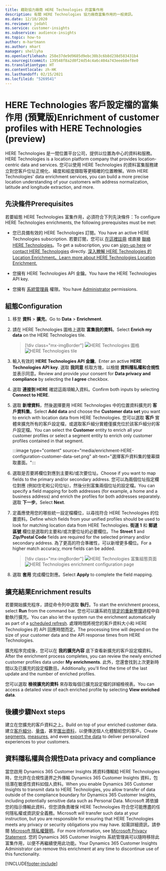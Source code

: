 ```yaml
---
title: 藉助協力廠商 HERE Technologies 的富集作用
description: 有關 HERE Technologies 協力廠商富集作用的一般資訊。
ms.date: 12/10/2020
ms.reviewer: jodahl
ms.service: customer-insights
ms.subservice: audience-insights
ms.topic: how-to
author: m-hartmann
ms.author: mhart
manager: shellyha
ms.openlocfilehash: 258e37de9d9685d9ebc30b3c6b8d238d583431b4
ms.sourcegitcommit: 139548f8a2d0f24d54c4a6c404a743eeeb8ef8e0
ms.translationtype: HT
ms.contentlocale: zh-HK
ms.lasthandoff: 02/15/2021
ms.locfileid: "5269541"
---
```

# <a name="enrichment-of-customer-profiles-with-here-technologies-preview"></a><span data-ttu-id="d1efc-103">HERE Technologies 客戶設定檔的富集作用 (預覽版)</span><span class="sxs-lookup"><span data-stu-id="d1efc-103">Enrichment of customer profiles with HERE Technologies (preview)</span></span>

<span data-ttu-id="d1efc-104">HERE Technologies 是一間位置平台公司，提供以位置為中心的資料和服務。</span><span class="sxs-lookup"><span data-stu-id="d1efc-104">HERE Technologies is a location platform company that provides location-centric data and services.</span></span> <span data-ttu-id="d1efc-105">您可以使用 HERE Technologies 的資料富集服務建立對您客戶位址正規化、緯度和經度擷取等更精確的位置瞭解。</span><span class="sxs-lookup"><span data-stu-id="d1efc-105">With HERE Technologies' data enrichment services, you can build a more precise location understanding of your customers with address normalization, latitude and longitude extraction, and more.</span></span>

## <a name="prerequisites"></a><span data-ttu-id="d1efc-106">先決條件</span><span class="sxs-lookup"><span data-stu-id="d1efc-106">Prerequisites</span></span>

<span data-ttu-id="d1efc-107">若要組態 HERE Technologies 富集作用，必須符合下列先決條件：</span><span class="sxs-lookup"><span data-stu-id="d1efc-107">To configure HERE Technologies enrichments, the following prerequisites must be met:</span></span>

- <span data-ttu-id="d1efc-108">您已具備有效的 HERE Technologies 訂閱。</span><span class="sxs-lookup"><span data-stu-id="d1efc-108">You have an active HERE Technologies subscription.</span></span> <span data-ttu-id="d1efc-109">若要訂閱，您可以 [在這裡註冊](https://developer.here.com/sign-up?utm_medium=referral&utm_source=Microsoft-Dynamics-CI&create=Freemium-Basic) 或直接 [聯絡 HERE Technologies](https://developer.here.com/help?utm_medium=referral&utm_source=Microsoft-Dynamics-CI#how-can-we-help-you)。</span><span class="sxs-lookup"><span data-stu-id="d1efc-109">To get a subscription, you can [sign-up here](https://developer.here.com/sign-up?utm_medium=referral&utm_source=Microsoft-Dynamics-CI&create=Freemium-Basic) or [contact HERE Technologies](https://developer.here.com/help?utm_medium=referral&utm_source=Microsoft-Dynamics-CI#how-can-we-help-you) directly.</span></span> [<span data-ttu-id="d1efc-110">深入瞭解 HERE Technologies 的 Location Enrichment。</span><span class="sxs-lookup"><span data-stu-id="d1efc-110">Learn more about HERE Technologies Location Enrichment.</span></span>](https://developer.here.com/location-enrichment?cid=Dev-MicrosoftDynamics-DB-0-Dev-&utm_source=MicrosoftDynamics&utm_medium=referral&utm_campaign=Online_Dev_ReferralMicrosoft)

- <span data-ttu-id="d1efc-111">您擁有 HERE Technologies API 金鑰。</span><span class="sxs-lookup"><span data-stu-id="d1efc-111">You have the HERE Technologies API key.</span></span>

- <span data-ttu-id="d1efc-112">您擁有 [系統管理員](permissions.md#administrator) 權限。</span><span class="sxs-lookup"><span data-stu-id="d1efc-112">You have [Administrator](permissions.md#administrator) permissions.</span></span>

## <a name="configuration"></a><span data-ttu-id="d1efc-113">組態</span><span class="sxs-lookup"><span data-stu-id="d1efc-113">Configuration</span></span>

1. <span data-ttu-id="d1efc-114">移至 **資料** > **擴充**。</span><span class="sxs-lookup"><span data-stu-id="d1efc-114">Go to **Data** > **Enrichment**.</span></span>

1. <span data-ttu-id="d1efc-115">請在 HERE Technologies 圖格上選取 **富集我的資料**。</span><span class="sxs-lookup"><span data-stu-id="d1efc-115">Select **Enrich my data** on the HERE Technologies tile.</span></span>

   > [!div class="mx-imgBorder"]
   > <span data-ttu-id="d1efc-116">![HERE Technologies 圖格](media/HERE-tile.png "HERE Technologies 圖格")</span><span class="sxs-lookup"><span data-stu-id="d1efc-116">![HERE Technologies tile](media/HERE-tile.png "HERE Technologies tile")</span></span>

1. <span data-ttu-id="d1efc-117">輸入有效的 **HERE Technologies API 金鑰**。</span><span class="sxs-lookup"><span data-stu-id="d1efc-117">Enter an active **HERE Technologies API key**.</span></span> <span data-ttu-id="d1efc-118">選取 **我同意** 核取方塊，以檢閱 **資料隱私權和合規性** 並表示同意。</span><span class="sxs-lookup"><span data-stu-id="d1efc-118">Review and provide your consent for **Data privacy and compliance** by selecting the **I agree** checkbox.</span></span> 

1. <span data-ttu-id="d1efc-119">選取 **連接到 HERE** 確認這兩項輸入資料。</span><span class="sxs-lookup"><span data-stu-id="d1efc-119">Confirm both inputs by selecting **Connect to HERE**.</span></span>

1.  <span data-ttu-id="d1efc-120">選取 **新增資料**，然後選擇要用 HERE Technologies 中的位置資料擴充的 **客戶資料集**。</span><span class="sxs-lookup"><span data-stu-id="d1efc-120">Select **Add data** and choose the **Customer data set** you want to enrich with location data from HERE Technologies.</span></span> <span data-ttu-id="d1efc-121">您可以選取 **客戶** 實體來擴充所有的客戶設定檔，或選取客戶細分實體僅擴充位於該客戶細分的客戶設定檔。</span><span class="sxs-lookup"><span data-stu-id="d1efc-121">You can select the **Customer** entity to enrich all your customer profiles or select a segment entity to enrich only customer profiles contained in that segment.</span></span>

    :::image type="content" source="media/enrichment-HERE-configuration-customer-data-set.png" alt-text="選擇客戶資料集的螢幕擷取畫面。":::

1. <span data-ttu-id="d1efc-123">選取是否要將欄位對應到主要和/或次要位址。</span><span class="sxs-lookup"><span data-stu-id="d1efc-123">Choose if you want to map fields to the primary and/or secondary address.</span></span> <span data-ttu-id="d1efc-124">您可以為兩個位址指定欄位對應 (例如住宅和公司位址)，然後分別富集兩個位址的設定檔。</span><span class="sxs-lookup"><span data-stu-id="d1efc-124">You can specify a field mapping for both addresses (for example, a home and a business address) and enrich the profiles for both addresses separately.</span></span> <span data-ttu-id="d1efc-125">選取 **下一步**。</span><span class="sxs-lookup"><span data-stu-id="d1efc-125">Select **Next**.</span></span>

1. <span data-ttu-id="d1efc-126">定義應使用您的哪些統一設定檔欄位，以尋找符合 HERE Technologies 的位置資料。</span><span class="sxs-lookup"><span data-stu-id="d1efc-126">Define which fields from your unified profiles should be used to look for matching location data from HERE Technologies.</span></span> <span data-ttu-id="d1efc-127">**街道 1** 和 **郵遞區號** 欄位是選取的主要和/或次要位址的必要欄位。</span><span class="sxs-lookup"><span data-stu-id="d1efc-127">The **Street 1** and **Zip/Postal Code** fields are required for the selected primary and/or secondary address.</span></span> <span data-ttu-id="d1efc-128">為了更高的符合準確性，可以新增更多欄位。</span><span class="sxs-lookup"><span data-stu-id="d1efc-128">For a higher match accuracy, more fields can be added.</span></span>

   > [!div class="mx-imgBorder"]
   > <span data-ttu-id="d1efc-129">![HERE Technologies 富集組態頁面](media/enrichment-HERE-configuration.png "HERE Technologies 富集組態頁面")</span><span class="sxs-lookup"><span data-stu-id="d1efc-129">![HERE Technologies enrichment configuration page](media/enrichment-HERE-configuration.png "HERE Technologies enrichment configuration page")</span></span>

1. <span data-ttu-id="d1efc-130">選取 **套用** 完成欄位對應。</span><span class="sxs-lookup"><span data-stu-id="d1efc-130">Select **Apply** to complete the field mapping.</span></span>

## <a name="enrichment-results"></a><span data-ttu-id="d1efc-131">擴充結果</span><span class="sxs-lookup"><span data-stu-id="d1efc-131">Enrichment results</span></span>

<span data-ttu-id="d1efc-132">若要開始擴充程序，請從命令列中選取 **執行**。</span><span class="sxs-lookup"><span data-stu-id="d1efc-132">To start the enrichment process, select **Run** from the command bar.</span></span> <span data-ttu-id="d1efc-133">您也可以讓系統在[排定的重新整理](system.md#schedule-tab)過程中自動執行擴充。</span><span class="sxs-lookup"><span data-stu-id="d1efc-133">You can also let the system run the enrichment automatically as part of a [scheduled refresh](system.md#schedule-tab).</span></span> <span data-ttu-id="d1efc-134">處理時間將視您的客戶資料大小和 HERE Technologies 的 API 回應時間而定。</span><span class="sxs-lookup"><span data-stu-id="d1efc-134">The processing time will depend on the size of your customer data and the API response times from HERE Technologies.</span></span>

<span data-ttu-id="d1efc-135">擴充程序完成後，您可以在 **我的擴充內容** 底下查看新擴充的客戶設定檔資料。</span><span class="sxs-lookup"><span data-stu-id="d1efc-135">After the enrichment process completes, you can review the newly enriched customer profiles data under **My enrichments**.</span></span> <span data-ttu-id="d1efc-136">此外，您還會找到上次更新時間以及已擴充的設定檔數目。</span><span class="sxs-lookup"><span data-stu-id="d1efc-136">Additionally, you'll find the time of the last update and the number of enriched profiles.</span></span>

<span data-ttu-id="d1efc-137">您可以選取 **檢視擴充的資料** 來存取每個已擴充設定檔的詳細檢視表。</span><span class="sxs-lookup"><span data-stu-id="d1efc-137">You can access a detailed view of each enriched profile by selecting **View enriched data**.</span></span>

## <a name="next-steps"></a><span data-ttu-id="d1efc-138">後續步驟</span><span class="sxs-lookup"><span data-stu-id="d1efc-138">Next steps</span></span>

<span data-ttu-id="d1efc-139">建立在您擴充的客戶資料之上。</span><span class="sxs-lookup"><span data-stu-id="d1efc-139">Build on top of your enriched customer data.</span></span> <span data-ttu-id="d1efc-140">建立[客戶細分](segments.md)、[量值](measures.md)，甚至[匯出資料](export-destinations.md)，以便傳送個人化體驗給您的客戶。</span><span class="sxs-lookup"><span data-stu-id="d1efc-140">Create [segments](segments.md), [measures](measures.md), and even [export the data](export-destinations.md) to deliver personalized experiences to your customers.</span></span>

## <a name="data-privacy-and-compliance"></a><span data-ttu-id="d1efc-141">資料隱私權與合規性</span><span class="sxs-lookup"><span data-stu-id="d1efc-141">Data privacy and compliance</span></span>

<span data-ttu-id="d1efc-142">當您啟用 Dynamics 365 Customer Insights 將資料傳輸給 HERE Technologies 時，您允許在合規性邊界之外傳輸 Dynamics 365 Customer Insights 資料，包括潛在敏感性資料如個人資料。</span><span class="sxs-lookup"><span data-stu-id="d1efc-142">When you enable Dynamics 365 Customer Insights to transmit data to HERE Technologies, you allow transfer of data outside of the compliance boundary for Dynamics 365 Customer Insights, including potentially sensitive data such as Personal Data.</span></span> <span data-ttu-id="d1efc-143">Microsoft 將依據您的指示傳輸此資料，但您須負責確保 HERE Technologies 符合您可能應盡的任何隱私權或資訊安全義務。</span><span class="sxs-lookup"><span data-stu-id="d1efc-143">Microsoft will transfer such data at your instruction, but you are responsible for ensuring that HERE Technologies meets any privacy or security obligations you may have.</span></span> <span data-ttu-id="d1efc-144">如需詳細資訊，請參閱 [Microsoft 隱私權聲明](https://go.microsoft.com/fwlink/?linkid=396732)。</span><span class="sxs-lookup"><span data-stu-id="d1efc-144">For more information, see [Microsoft Privacy Statement](https://go.microsoft.com/fwlink/?linkid=396732).</span></span>
<span data-ttu-id="d1efc-145">您的 Dynamics 365 Customer Insights 系統管理員可以隨時移除此富集作用，以便不再繼續使用此功能。</span><span class="sxs-lookup"><span data-stu-id="d1efc-145">Your Dynamics 365 Customer Insights Administrator can remove this enrichment at any time to discontinue use of this functionality.</span></span>


[!INCLUDE[footer-include](../includes/footer-banner.md)]